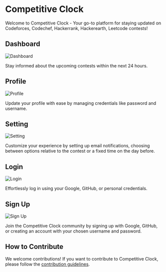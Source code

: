 # Competitive Clock

Welcome to Competitive Clock - Your go-to platform for staying updated on Codeforces, Codechef, Hackerrank, Hackerearth, Leetcode contests!

## Dashboard

![Dashboard](<img width="1440" alt="Screenshot 2025-03-03 at 10 38 26 PM" src="https://github.com/user-attachments/assets/43c6dc86-f48e-4261-a8ff-8307eec7db31" />)

Stay informed about the upcoming contests within the next 24 hours.

## Profile

![Profile](https://github.com/harshit-2004/CodeforcesEmail/assets/96365691/75558d01-2177-4ea0-aec5-bc398a973f5e")

Update your profile with ease by managing credentials like password and username.

## Setting

![Setting](https://github.com/harshit-2004/Contest-Update/assets/96365691/da5bc0b6-c42b-43df-95a2-71cf893f9c67.png)

Customize your experience by setting up email notifications, choosing between options relative to the contest or a fixed time on the day before.

## Login

![Login](https://github.com/harshit-2004/Contest-Update/assets/96365691/b42c647a-74cf-4ed6-bf66-5114746ad654.png)

Effortlessly log in using your Google, GitHub, or personal credentials.

## Sign Up

![Sign Up](https://github.com/harshit-2004/Contest-Update/assets/96365691/b8970e1c-8115-4264-893c-76640498d933.png)

Join the Competitive Clock community by signing up with Google, GitHub, or creating an account with your chosen username and password.

## How to Contribute

We welcome contributions! If you want to contribute to Competitive Clock, please follow the [contribution guidelines](CONTRIBUTING.md).

